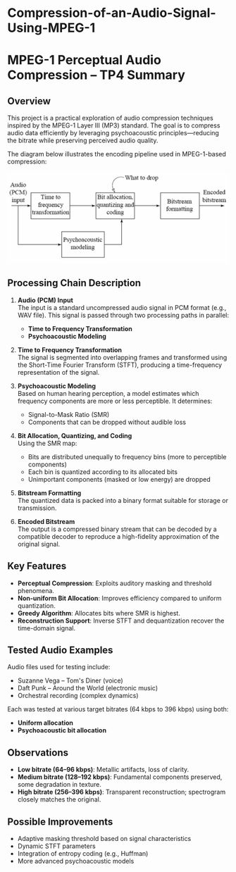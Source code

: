 # Compression-of-an-Audio-Signal-Using-MPEG-1
# MPEG-1 Perceptual Audio Compression – TP4 Summary

## Overview

This project is a practical exploration of audio compression techniques inspired by the MPEG-1 Layer III (MP3) standard. The goal is to compress audio data efficiently by leveraging psychoacoustic principles—reducing the bitrate while preserving perceived audio quality.

The diagram below illustrates the encoding pipeline used in MPEG-1-based compression:

![Figure 3 – MPEG-1 Encoding Diagram](./im1.PNG)

## Processing Chain Description

1. **Audio (PCM) Input**  
   The input is a standard uncompressed audio signal in PCM format (e.g., WAV file). This signal is passed through two processing paths in parallel:
   
   - **Time to Frequency Transformation**
   - **Psychoacoustic Modeling**

2. **Time to Frequency Transformation**  
   The signal is segmented into overlapping frames and transformed using the Short-Time Fourier Transform (STFT), producing a time-frequency representation of the signal.

3. **Psychoacoustic Modeling**  
   Based on human hearing perception, a model estimates which frequency components are more or less perceptible. It determines:
   - Signal-to-Mask Ratio (SMR)
   - Components that can be dropped without audible loss

4. **Bit Allocation, Quantizing, and Coding**  
   Using the SMR map:
   - Bits are distributed unequally to frequency bins (more to perceptible components)
   - Each bin is quantized according to its allocated bits
   - Unimportant components (masked or low energy) are dropped

5. **Bitstream Formatting**  
   The quantized data is packed into a binary format suitable for storage or transmission.

6. **Encoded Bitstream**  
   The output is a compressed binary stream that can be decoded by a compatible decoder to reproduce a high-fidelity approximation of the original signal.

## Key Features

- **Perceptual Compression**: Exploits auditory masking and threshold phenomena.
- **Non-uniform Bit Allocation**: Improves efficiency compared to uniform quantization.
- **Greedy Algorithm**: Allocates bits where SMR is highest.
- **Reconstruction Support**: Inverse STFT and dequantization recover the time-domain signal.

## Tested Audio Examples

Audio files used for testing include:
- Suzanne Vega – Tom's Diner (voice)
- Daft Punk – Around the World (electronic music)
- Orchestral recording (complex dynamics)

Each was tested at various target bitrates (64 kbps to 396 kbps) using both:
- **Uniform allocation**
- **Psychoacoustic bit allocation**

## Observations

- **Low bitrate (64–96 kbps)**: Metallic artifacts, loss of clarity.
- **Medium bitrate (128–192 kbps)**: Fundamental components preserved, some degradation in texture.
- **High bitrate (256–396 kbps)**: Transparent reconstruction; spectrogram closely matches the original.

## Possible Improvements

- Adaptive masking threshold based on signal characteristics
- Dynamic STFT parameters
- Integration of entropy coding (e.g., Huffman)
- More advanced psychoacoustic models



